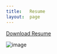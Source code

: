 ```yaml
---
title:   Resume
layout:  page
---
```

[Download Resume](https://gaviolajosh.github.io/blog/downloads/joshua-gaviola-resume.pdf)

![image](https://github.com/gaviolajosh/blog/assets/44041134/926dbcc2-d5c8-4eae-9742-955bad768451)


